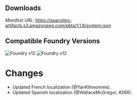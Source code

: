 ## Downloads
_Manifest URL_: https://asacolips-artifacts.s3.amazonaws.com/pbta/1.1.6/system.json

## Compatible Foundry Versions
![Foundry v12](https://img.shields.io/badge/Foundry-v12-green) ![Foundry v12](https://img.shields.io/badge/Foundry-v12-orange)

# Changes
- Updated French localization (@YanKlInnomme).
- Updated Spanish localization (@WallaceMcGregor, #266).
